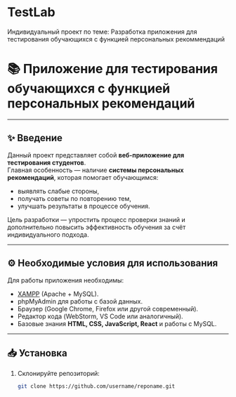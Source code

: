 # TestLab
Индивидуальный проект по теме: Разработка приложения для тестирования обучающихся с функцией персональных рекоммендаций
# 📚 Приложение для тестирования обучающихся с функцией персональных рекомендаций  

 

---

## ✨ Введение  

Данный проект представляет собой **веб-приложение для тестирования студентов**.  
Главная особенность — наличие **системы персональных рекомендаций**, которая помогает обучающимся:  
- выявлять слабые стороны,  
- получать советы по повторению тем,  
- улучшать результаты в процессе обучения.  

Цель разработки — упростить процесс проверки знаний и дополнительно повысить эффективность обучения за счёт индивидуального подхода.  

---

## ⚙️ Необходимые условия для использования  

Для работы приложения необходимы:  
- [XAMPP](https://www.apachefriends.org) (Apache + MySQL).  
- phpMyAdmin для работы с базой данных.  
- Браузер (Google Chrome, Firefox или другой современный).  
- Редактор кода (WebStorm, VS Code или аналогичный).  
- Базовые знания **HTML, CSS, JavaScript, React** и работы с MySQL.  

---

## 📥 Установка  

1. Склонируйте репозиторий:  
   ```bash
   git clone https://github.com/username/reponame.git
